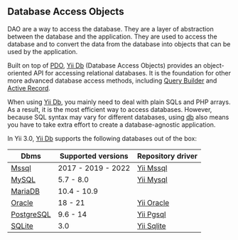 ## Database Access Objects

DAO are a way to access the database. They are a layer of abstraction between the database and the application. They are used to access the database and to convert the data from the database into objects that can be used by the application.

Built on top of [PDO](https://www.php.net/manual/en/book.pdo.php), [Yii Db](https://github.com/yiisoft/db) (Database Access Objects) provides an
object-oriented API for accessing relational databases. It is the foundation for other more advanced database access methods, including [Query Builder](dquery-builder.md) and [Active Record](active-record.md).

When using [Yii Db](https://github.com/yiisoft/db), you mainly need to deal with plain SQLs and PHP arrays. As a result, it is the most efficient way to access databases. However, because SQL syntax may vary for different databases, using [db](https://github.com/yiisoft/db) also means you have to take extra effort to create a database-agnostic application.

In Yii 3.0, [Yii Db](https://github.com/yiisoft/db) supports the following databases out of the box:

Dbms                                                               | Supported versions | Repository driver
-------------------------------------------------------------------|--------------------|--------------------------------------------------------------------------
[Mssql](https://www.microsoft.com/en-us/sql-server/sql-server-2019)| 2017 - 2019 - 2022 | [Yii Mssql](https://github.com/yiisoft/db-mssql)
[MySQL](https://www.mysql.com/)                                    | 5.7 - 8.0          | [Yii Mysql](https://github.com/yiisoft/db-mysql)
[MariaDB](https://mariadb.org/)                                    | 10.4 - 10.9        | 
[Oracle](https://www.oracle.com/database/)                         | 18 - 21            | [Yii Oracle](https://github.com/yiisoft/db-oracle)
[PostgreSQL](https://www.postgresql.org/)                          | 9.6 - 14           | [Yii Pgsql](https://github.com/yiisoft/db-pgsql)
[SQLite](https://www.sqlite.org/index.html)                        | 3.0                | [Yii Sqlite](https://github.com/yiisoft/db-pgsql)
